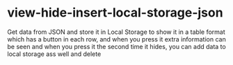 # view-hide-insert-local-storage-json
Get data from JSON and store it in Local Storage to show it in a table format which has a button in each row, and when you press it extra information can be seen and when you press it the second time it hides, you can add data to local storage ass well and delete
